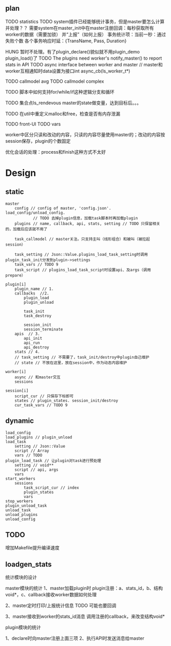 ﻿
## plan

TODO statistics
TODO system插件已经能够统计事务，但是master要怎么计算并处理？？
    需要system在master_init中在master注册回调：每秒获取所有worker的数据（需要加锁）
    并“上报”（如何上报）
    事务统计项：当前一秒：通过失败个数
        各个事务响应时延：{TransName, Pass, Duration}

HUNG 暂时不处理。有了plugin_declare()貌似就不用plugin_demo plugin_load()了
TODO The plugins need worker's notify_master() to report stats in API
TODO async interface between worker and master // master和worker互相通知时data设置为接口int async_cb(ls_worker_t*)

TODO callmodel avg
TODO callmodel complex

TODO 脚本中如何支持for/while/if这种逻辑分支和循环

TODO 集合点ls_rendevous
    master的state做变量，达到目标后。。。

TODO 在util中重定义malloc和free，检查是否有内存泄漏

TODO front-UI
TODO vars
        
worker中区分只读和改动的内容，只读的内容尽量使用master的；改动的内容按session保存，plugin的个数固定

优化会话的处理：process和finish这种方式不太好

# Design

## static

    master
        config // config of master, 'config.json'. load_config/unload_config. 
                // TODO 去掉plugin信息，加载task脚本时再加载plugin
        plugins // name, callback, api, stats, setting // TODO 只保留相关的，加载后应该就不用了

        task_callmodel // master关注。只支持主叫（线形组合）和被叫（被拉起session）

        task_setting // Json::Value.plugins_load_task_setting时调用plugin_task_init分发到plugin->settings
        task_vars // TODO 9
        task_script // plugins_load_task_script时设置api、及args（调用prepare）

    plugin[i]
        plugin_name // 1.
        callbacks  //2.
            plugin_load
            plugin_unload

            task_init
            task_destroy
    
            session_init
            session_terminate
        apis  // 3.
            api_init
            api_run
            api_destroy
        stats // 4.
        // task_setting // 不需要了，task_init/destroy中plugin自己维护
        // state // 不放在这里，放在session中，作为动态内容维护

    worker[i]
        async // 和master交互
        sessions

    session[i]
        script_cur // 只保存下标即可
        states // plugin_states. session_init/destroy
        cur_task_vars // TODO 9

## dynamic

    load_config
    load_plugins // plugin_unload
    load_task
        setting // Json::Value
        script // Array
        vars // TODO
    plugin_load_task // 让plugin对task进行预处理
        setting // void**
        script // api, args
        vars
    start_workers
        sessions
            task_script_cur // index
            plugin_states
            vars
    stop_workers
    plugin_unload_task
    unload_task
    unload_plugins
    unload_config
    
## TODO

增加Makefile提升编译速度

## loadgen_stats

统计模块的设计

master模块的统计
1、master加载plugin时
plugin注册：a、stats_id，b、结构void*，c、callback接收worker数据如何处理

2、master定时打印/上报统计信息
TODO 可能也要回调

3、master接收到worker的stats_id消息
调用注册的callback，来改变结构void*

plugin模块的统计

1、declare时向master注册上面三项
2、执行API时发送消息给master
